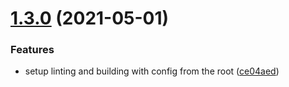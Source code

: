 # [1.3.0](https://github.com/tsukiy0-org/aws-cdk-toolbox/compare/@tsukiy0/aws-cdk-toolbox@1.3.0...@tsukiy0/aws-cdk-toolbox@1.3.0) (2021-05-01)


### Features

* setup linting and building with config from the root ([ce04aed](https://github.com/tsukiy0-org/aws-cdk-toolbox/commit/ce04aed17d8f6bf87724c45b5d1696aed92f1e5d))



